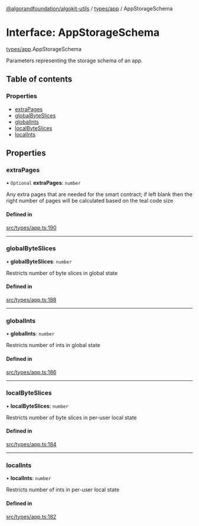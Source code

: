[@algorandfoundation/algokit-utils](../index.md) / [types/app](../modules/types_app.md) / AppStorageSchema

# Interface: AppStorageSchema

[types/app](../modules/types_app.md).AppStorageSchema

Parameters representing the storage schema of an app.

## Table of contents

### Properties

- [extraPages](types_app.AppStorageSchema.md#extrapages)
- [globalByteSlices](types_app.AppStorageSchema.md#globalbyteslices)
- [globalInts](types_app.AppStorageSchema.md#globalints)
- [localByteSlices](types_app.AppStorageSchema.md#localbyteslices)
- [localInts](types_app.AppStorageSchema.md#localints)

## Properties

### extraPages

• `Optional` **extraPages**: `number`

Any extra pages that are needed for the smart contract; if left blank then the right number of pages will be calculated based on the teal code size

#### Defined in

[src/types/app.ts:190](https://github.com/algorandfoundation/algokit-utils-ts/blob/main/src/types/app.ts#L190)

___

### globalByteSlices

• **globalByteSlices**: `number`

Restricts number of byte slices in global state

#### Defined in

[src/types/app.ts:188](https://github.com/algorandfoundation/algokit-utils-ts/blob/main/src/types/app.ts#L188)

___

### globalInts

• **globalInts**: `number`

Restricts number of ints in global state

#### Defined in

[src/types/app.ts:186](https://github.com/algorandfoundation/algokit-utils-ts/blob/main/src/types/app.ts#L186)

___

### localByteSlices

• **localByteSlices**: `number`

Restricts number of byte slices in per-user local state

#### Defined in

[src/types/app.ts:184](https://github.com/algorandfoundation/algokit-utils-ts/blob/main/src/types/app.ts#L184)

___

### localInts

• **localInts**: `number`

Restricts number of ints in per-user local state

#### Defined in

[src/types/app.ts:182](https://github.com/algorandfoundation/algokit-utils-ts/blob/main/src/types/app.ts#L182)

